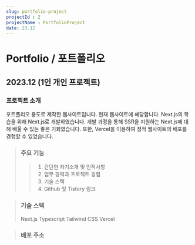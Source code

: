 ```yaml
---
slug: portfolio-project
projectId : 2
projectName : PortfolioProject
date: 23.12
---
```


# Portfolio / 포트폴리오

## 2023.12 (1인 개인 프로젝트)

### 프로젝트 소개
포트폴리오 용도로 제작한 웹사이트입니다. 현재 웹사이트에 해당합니다.
Next.js의 학습을 위해 Next.js로 개발하였습니다. 개발 과정을 통해 SSR을 지원하는 Next.js에 대해 배울 수 있는 좋은 기회였습니다.
또한, Vercel을 이용하여 정적 웹사이트의 배포를 경험할 수 있었습니다.

>### 주요 기능
>> 1. 간단한 자기소개 및 인적사항
>> 2. 업무 경력과 프로젝트 경험
>> 3. 기술 스택
>> 4. Github 및 Tistory 링크

>### 기술 스택
>Next.js
>Typescript
>Tailwind CSS
>Vercel

>### 배포 주소
>